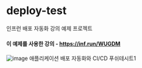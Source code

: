 # deploy-test
인프런 배포 자동화 강의 예제 프로젝트

#### 이 예제를 사용한 강의 - https://inf.run/WUGDM
![image](https://github.com/lleellee0/application-deploy-advanced/assets/14347593/96691c72-a4d7-4dec-ab1c-1d0d4859fdcb)
애플리케이션 배포 자동화와 CI/CD
푸쉬테시트1
